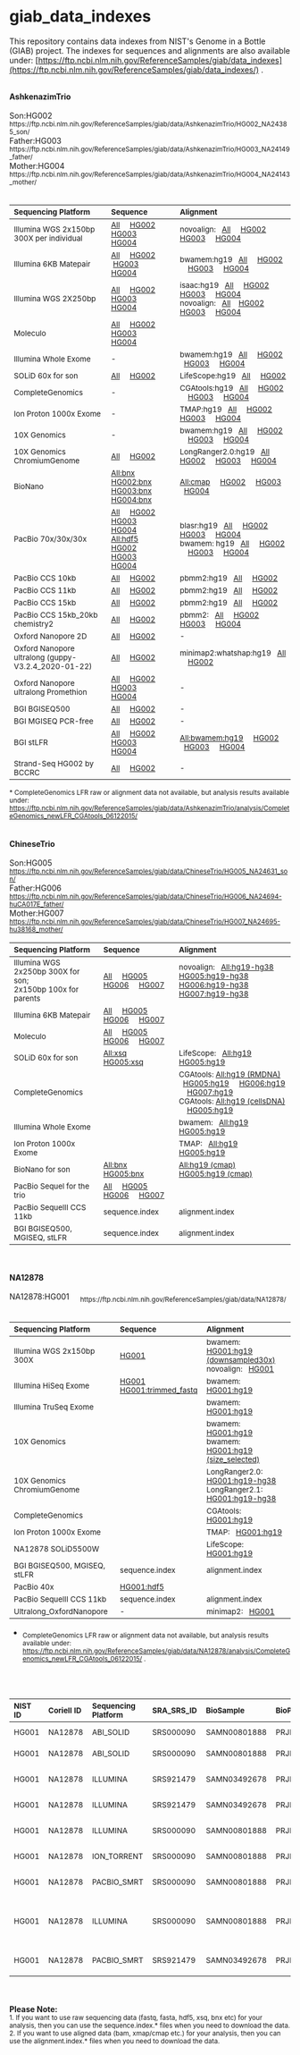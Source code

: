 # giab_data_indexes
This repository contains data indexes from NIST's Genome in a Bottle (GIAB) project. The indexes for sequences and alignments are also available under: [https://ftp.ncbi.nlm.nih.gov/ReferenceSamples/giab/data_indexes](https://ftp.ncbi.nlm.nih.gov/ReferenceSamples/giab/data_indexes/) .

<br />
<strong>AshkenazimTrio</strong><br />
<br />
Son:HG002 &nbsp; &nbsp; <sub>https://ftp.ncbi.nlm.nih.gov/ReferenceSamples/giab/data/AshkenazimTrio/HG002_NA24385_son/ </sub><br>
Father:HG003&nbsp; &nbsp; <sub> https://ftp.ncbi.nlm.nih.gov/ReferenceSamples/giab/data/AshkenazimTrio/HG003_NA24149_father/  </sub><br>
Mother:HG004 &nbsp; &nbsp; <sub> https://ftp.ncbi.nlm.nih.gov/ReferenceSamples/giab/data/AshkenazimTrio/HG004_NA24143_mother/  </sub>
<br />
<br />

| <sub>**Sequencing Platform**</sub> | <sub>**Sequence**</sub> | <sub>**Alignment**</sub> |
| :-------- | :------ | :------ |
| <sub>Illumina WGS 2x150bp 300X per individual </sub> | <sub>[All](https://github.com/genome-in-a-bottle/giab_data_indexes/blob/master/AshkenazimTrio/sequence.index.AJtrio_Illumina300X_wgs_07292015) &nbsp; &nbsp; [HG002](https://github.com/genome-in-a-bottle/giab_data_indexes/blob/master/AshkenazimTrio/sequence.index.AJtrio_Illumina300X_wgs_07292015.HG002) &nbsp; &nbsp; [HG003](https://github.com/genome-in-a-bottle/giab_data_indexes/blob/master/AshkenazimTrio/sequence.index.AJtrio_Illumina300X_wgs_07292015.HG003) &nbsp; &nbsp; [HG004](https://github.com/genome-in-a-bottle/giab_data_indexes/blob/master/AshkenazimTrio/sequence.index.AJtrio_Illumina300X_wgs_07292015.HG004) </sub>   | <sub> novoalign:  &nbsp; [All](https://github.com/genome-in-a-bottle/giab_data_indexes/blob/master/AshkenazimTrio/alignment.index.AJtrio_Illumina300X_wgs_novoalign_GRCh37_GRCh38_NHGRI_07282015) &nbsp; &nbsp; [HG002](https://github.com/genome-in-a-bottle/giab_data_indexes/blob/master/AshkenazimTrio/alignment.index.AJtrio_Illumina300X_wgs_novoalign_GRCh37_GRCh38_NHGRI_07282015.HG002) &nbsp; &nbsp; [HG003](https://github.com/genome-in-a-bottle/giab_data_indexes/blob/master/AshkenazimTrio/alignment.index.AJtrio_Illumina300X_wgs_novoalign_GRCh37_GRCh38_NHGRI_07282015.HG003) &nbsp; &nbsp; [HG004](https://github.com/genome-in-a-bottle/giab_data_indexes/blob/master/AshkenazimTrio/alignment.index.AJtrio_Illumina300X_wgs_novoalign_GRCh37_GRCh38_NHGRI_07282015.HG004)</sub> |
| <sub>Illumina 6KB Matepair </sub> | <sub>[All](https://github.com/genome-in-a-bottle/giab_data_indexes/blob/master/AshkenazimTrio/sequence.index.AJtrio_Illumina_6kb_matepair_wgs_08032015)  &nbsp; &nbsp; [HG002](https://github.com/genome-in-a-bottle/giab_data_indexes/blob/master/AshkenazimTrio/sequence.index.AJtrio_Illumina_6kb_matepair_wgs_08032015.HG002)  &nbsp; &nbsp;[HG003](https://github.com/genome-in-a-bottle/giab_data_indexes/blob/master/AshkenazimTrio/sequence.index.AJtrio_Illumina_6kb_matepair_wgs_08032015.HG003)  &nbsp; &nbsp; [HG004](https://github.com/genome-in-a-bottle/giab_data_indexes/blob/master/AshkenazimTrio/sequence.index.AJtrio_Illumina_6kb_matepair_wgs_08032015.HG004)  </sub>   | <sub> bwamem:hg19  &nbsp; [All](https://github.com/genome-in-a-bottle/giab_data_indexes/blob/master/AshkenazimTrio/alignment.index.AJtrio_Illumina_6kb_matepair_wgs_bwamem_GRCh37_07302015) &nbsp; &nbsp; [HG002](https://github.com/genome-in-a-bottle/giab_data_indexes/blob/master/AshkenazimTrio/alignment.index.AJtrio_Illumina_6kb_matepair_wgs_bwamem_GRCh37_07302015.HG002) &nbsp; &nbsp; [HG003](https://github.com/genome-in-a-bottle/giab_data_indexes/blob/master/AshkenazimTrio/alignment.index.AJtrio_Illumina_6kb_matepair_wgs_bwamem_GRCh37_07302015.HG003) &nbsp; &nbsp; [HG004](https://github.com/genome-in-a-bottle/giab_data_indexes/blob/master/AshkenazimTrio/alignment.index.AJtrio_Illumina_6kb_matepair_wgs_bwamem_GRCh37_07302015.HG004) </sub> |
| <sub>Illumina WGS 2X250bp </sub> | <sub>[All](https://github.com/genome-in-a-bottle/giab_data_indexes/blob/master/AshkenazimTrio/sequence.index.AJtrio_Illumina_2x250bps_06012016) &nbsp; &nbsp; [HG002](https://github.com/genome-in-a-bottle/giab_data_indexes/blob/master/AshkenazimTrio/sequence.index.AJtrio_Illumina_2x250bps_06012016.HG002)  &nbsp; &nbsp; [HG003](https://github.com/genome-in-a-bottle/giab_data_indexes/blob/master/AshkenazimTrio/sequence.index.AJtrio_Illumina_2x250bps_06012016.HG003)  &nbsp; &nbsp; [HG004](https://github.com/genome-in-a-bottle/giab_data_indexes/blob/master/AshkenazimTrio/sequence.index.AJtrio_Illumina_2x250bps_06012016.HG004)  </sub>   | <sub> isaac:hg19 &nbsp; [All](https://github.com/genome-in-a-bottle/giab_data_indexes/blob/master/AshkenazimTrio/alignment.index.AJtrio_Illumina_2x250bps_isaac-align_hg19_06012016) &nbsp; &nbsp;  [HG002](https://github.com/genome-in-a-bottle/giab_data_indexes/blob/master/AshkenazimTrio/alignment.index.AJtrio_Illumina_2x250bps_isaac-align_hg19_06012016.HG002) &nbsp; &nbsp;  [HG003](https://github.com/genome-in-a-bottle/giab_data_indexes/blob/master/AshkenazimTrio/alignment.index.AJtrio_Illumina_2x250bps_isaac-align_hg19_06012016.HG003) &nbsp; &nbsp; [HG004](https://github.com/genome-in-a-bottle/giab_data_indexes/blob/master/AshkenazimTrio/alignment.index.AJtrio_Illumina_2x250bps_isaac-align_hg19_06012016.HG004)   <br> novoalign: &nbsp;   [All](https://github.com/genome-in-a-bottle/giab_data_indexes/blob/master/AshkenazimTrio/alignment.index.AJtrio_Illumina_2x250bps_novoalign_GRCh37_GRCh38_NHGRI_06062016)&nbsp; &nbsp;  [HG002](https://github.com/genome-in-a-bottle/giab_data_indexes/blob/master/AshkenazimTrio/alignment.index.AJtrio_Illumina_2x250bps_novoalign_GRCh37_GRCh38_NHGRI_06062016.HG002) &nbsp; &nbsp;  [HG003](https://github.com/genome-in-a-bottle/giab_data_indexes/blob/master/AshkenazimTrio/alignment.index.AJtrio_Illumina_2x250bps_novoalign_GRCh37_GRCh38_NHGRI_06062016.HG003) &nbsp; &nbsp; [HG004](https://github.com/genome-in-a-bottle/giab_data_indexes/blob/master/AshkenazimTrio/alignment.index.AJtrio_Illumina_2x250bps_novoalign_GRCh37_GRCh38_NHGRI_06062016.HG004) </sub> |
| <sub>Moleculo</sub> | <sub>[All](https://github.com/genome-in-a-bottle/giab_data_indexes/blob/master/AshkenazimTrio/sequence.index.AJtrio_NIST_Stanford_Moleculo_125bps_08042015) &nbsp; &nbsp; [HG002](https://github.com/genome-in-a-bottle/giab_data_indexes/blob/master/AshkenazimTrio/sequence.index.AJtrio_NIST_Stanford_Moleculo_125bps_08042015.HG002)  &nbsp; &nbsp; [HG003](https://github.com/genome-in-a-bottle/giab_data_indexes/blob/master/AshkenazimTrio/sequence.index.AJtrio_NIST_Stanford_Moleculo_125bps_08042015.HG003) &nbsp; &nbsp; [HG004](https://github.com/genome-in-a-bottle/giab_data_indexes/blob/master/AshkenazimTrio/sequence.index.AJtrio_NIST_Stanford_Moleculo_125bps_08042015.HG004) </sub>   | <sub> </sub> |
| <sub>Illumina Whole Exome</sub>  | <sub> - </sub> | <sub>bwamem:hg19  &nbsp; [All](https://github.com/genome-in-a-bottle/giab_data_indexes/blob/master/AshkenazimTrio/alignment.index.AJtrio_OsloUniversityHospital_IlluminaExome_bwamem_GRCh37_11252015) &nbsp;  &nbsp; [HG002](https://github.com/genome-in-a-bottle/giab_data_indexes/blob/master/AshkenazimTrio/alignment.index.AJtrio_OsloUniversityHospital_IlluminaExome_bwamem_GRCh37_11252015.HG002)&nbsp;  &nbsp; [HG003](https://github.com/genome-in-a-bottle/giab_data_indexes/blob/master/AshkenazimTrio/alignment.index.AJtrio_OsloUniversityHospital_IlluminaExome_bwamem_GRCh37_11252015.HG003) &nbsp; &nbsp; [HG004](https://github.com/genome-in-a-bottle/giab_data_indexes/blob/master/AshkenazimTrio/alignment.index.AJtrio_OsloUniversityHospital_IlluminaExome_bwamem_GRCh37_11252015.HG004)</sub> |
| <sub>SOLiD 60x for son</sub> | <sub>[All](https://github.com/genome-in-a-bottle/giab_data_indexes/blob/master/AshkenazimTrio/sequence.index.AJtrio_HG002_NIST_SOLiD5500W_xsq_09042015)  &nbsp; &nbsp; [HG002](https://github.com/genome-in-a-bottle/giab_data_indexes/blob/master/AshkenazimTrio/sequence.index.AJtrio_HG002_NIST_SOLiD5500W_xsq_09042015.HG002)  </sub>   | <sub>LifeScope:hg19  &nbsp; [All](https://github.com/genome-in-a-bottle/giab_data_indexes/blob/master/AshkenazimTrio/alignment.index.AJtrio_HG002_SOLiD5500W_NIST_LifeScope_GRCh37_12212015) &nbsp; &nbsp; [HG002](https://github.com/genome-in-a-bottle/giab_data_indexes/blob/master/AshkenazimTrio/alignment.index.AJtrio_HG002_SOLiD5500W_NIST_LifeScope_GRCh37_12212015.HG002) </sub> |
| <sub>CompleteGenomics</sub> | <sub> - </sub>   | <sub>CGAtools:hg19  &nbsp; [All](https://github.com/genome-in-a-bottle/giab_data_indexes/blob/master/AshkenazimTrio/alignment.index.AJtrio_CompleteGenomics_normal_RMDNA_EvidenceBams_GRCh37_09282015)  &nbsp;  &nbsp; [HG002](https://github.com/genome-in-a-bottle/giab_data_indexes/blob/master/AshkenazimTrio/alignment.index.AJtrio_CompleteGenomics_normal_RMDNA_EvidenceBams_GRCh37_09282015.HG002)   &nbsp;  &nbsp;  [HG003](https://github.com/genome-in-a-bottle/giab_data_indexes/blob/master/AshkenazimTrio/alignment.index.AJtrio_CompleteGenomics_normal_RMDNA_EvidenceBams_GRCh37_09282015.HG003)  &nbsp; &nbsp;  [HG004](https://github.com/genome-in-a-bottle/giab_data_indexes/blob/master/AshkenazimTrio/alignment.index.AJtrio_CompleteGenomics_normal_RMDNA_EvidenceBams_GRCh37_09282015.HG004)   </sub> |
| <sub>Ion Proton 1000x Exome</sub> | <sub> - </sub>  | <sub>TMAP:hg19  &nbsp; [All](https://github.com/genome-in-a-bottle/giab_data_indexes/blob/master/AshkenazimTrio/alignment.index.AJtrio_IonTorrent_exome_TMAP_GRCh37_07292015) &nbsp;  &nbsp; [HG002](https://github.com/genome-in-a-bottle/giab_data_indexes/blob/master/AshkenazimTrio/alignment.index.AJtrio_IonTorrent_exome_TMAP_GRCh37_07292015.HG002) &nbsp;  &nbsp; [HG003](https://github.com/genome-in-a-bottle/giab_data_indexes/blob/master/AshkenazimTrio/alignment.index.AJtrio_IonTorrent_exome_TMAP_GRCh37_07292015.HG003) &nbsp;  &nbsp; [HG004](https://github.com/genome-in-a-bottle/giab_data_indexes/blob/master/AshkenazimTrio/alignment.index.AJtrio_IonTorrent_exome_TMAP_GRCh37_07292015.HG004)  </sub> |
| <sub>10X Genomics</sub> | <sub> - </sub>  | <sub>bwamem:hg19  &nbsp; [All](https://github.com/genome-in-a-bottle/giab_data_indexes/blob/master/AshkenazimTrio/alignment.index.AJtrio_10XGenomics_bwamem_GRCh37_08142015) &nbsp;  &nbsp; [HG002](https://github.com/genome-in-a-bottle/giab_data_indexes/blob/master/AshkenazimTrio/alignment.index.AJtrio_10XGenomics_bwamem_GRCh37_08142015.HG002)  &nbsp; &nbsp; [HG003](https://github.com/genome-in-a-bottle/giab_data_indexes/blob/master/AshkenazimTrio/alignment.index.AJtrio_10XGenomics_bwamem_GRCh37_08142015.HG003) &nbsp;  &nbsp; [HG004](https://github.com/genome-in-a-bottle/giab_data_indexes/blob/master/AshkenazimTrio/alignment.index.AJtrio_10XGenomics_bwamem_GRCh37_08142015.HG004) </sub> |
| <sub>10X Genomics ChromiumGenome</sub> |  <sub>[All](https://github.com/genome-in-a-bottle/giab_data_indexes/blob/master/AshkenazimTrio/sequence.index.AJtrio_10Xgenomics_ChromiumGenome_06192016) &nbsp; &nbsp; [HG002](https://github.com/genome-in-a-bottle/giab_data_indexes/blob/master/AshkenazimTrio/sequence.index.AJtrio_10Xgenomics_ChromiumGenome_06192016.HG002) </sub>  |  <sub>LongRanger2.0:hg19  &nbsp; [All](https://github.com/genome-in-a-bottle/giab_data_indexes/blob/master/AshkenazimTrio/alignment.index.AJtrio_10Xgenomics_ChromiumGenome_GRCh37_GRCh38_06202016) &nbsp; &nbsp;  [HG002](https://github.com/genome-in-a-bottle/giab_data_indexes/blob/master/AshkenazimTrio/alignment.index.AJtrio_10Xgenomics_ChromiumGenome_GRCh37_GRCh38_06202016.HG002) &nbsp; &nbsp; [HG003](https://github.com/genome-in-a-bottle/giab_data_indexes/blob/master/AshkenazimTrio/alignment.index.AJtrio_10Xgenomics_ChromiumGenome_GRCh37_GRCh38_06202016.HG003) &nbsp; &nbsp; [HG004](https://github.com/genome-in-a-bottle/giab_data_indexes/blob/master/AshkenazimTrio/alignment.index.AJtrio_10Xgenomics_ChromiumGenome_GRCh37_GRCh38_06202016.HG004) </sub> |
| <sub>BioNano</sub> | <sub>[All:bnx](https://github.com/genome-in-a-bottle/giab_data_indexes/blob/master/AshkenazimTrio/sequence.index.AJtrio_BioNano_bnx_10012015) &nbsp; &nbsp;  [HG002:bnx](https://github.com/genome-in-a-bottle/giab_data_indexes/blob/master/AshkenazimTrio/sequence.index.AJtrio_BioNano_bnx_10012015.HG002) &nbsp; &nbsp; [HG003:bnx](https://github.com/genome-in-a-bottle/giab_data_indexes/blob/master/AshkenazimTrio/sequence.index.AJtrio_BioNano_bnx_10012015.HG003) &nbsp; &nbsp; [HG004:bnx](https://github.com/genome-in-a-bottle/giab_data_indexes/blob/master/AshkenazimTrio/sequence.index.AJtrio_BioNano_bnx_10012015.HG004) </sub> | <sub> [All:cmap](https://github.com/genome-in-a-bottle/giab_data_indexes/blob/master/AshkenazimTrio/alignment.index.AJtrio_BioNano_xmap_cmap_GRC37_10012015) &nbsp; &nbsp; [HG002](https://github.com/genome-in-a-bottle/giab_data_indexes/blob/master/AshkenazimTrio/alignment.index.AJtrio_BioNano_xmap_cmap_GRC37_10012015.HG002) &nbsp; &nbsp; [HG003](https://github.com/genome-in-a-bottle/giab_data_indexes/blob/master/AshkenazimTrio/alignment.index.AJtrio_BioNano_xmap_cmap_GRC37_10012015.HG003)  &nbsp; &nbsp; [HG004](https://github.com/genome-in-a-bottle/giab_data_indexes/blob/master/AshkenazimTrio/alignment.index.AJtrio_BioNano_xmap_cmap_GRC37_10012015.HG004) </sub> |
| <sub>PacBio 70x/30x/30x</sub> | <sub>[All](https://github.com/genome-in-a-bottle/giab_data_indexes/blob/master/AshkenazimTrio/sequence.index.AJtrio_PacBio_MtSinai_NIST_subreads_fasta_10082018) &nbsp; &nbsp; [HG002](https://github.com/genome-in-a-bottle/giab_data_indexes/blob/master/AshkenazimTrio/sequence.index.AJtrio_PacBio_MtSinai_NIST_subreads_fasta_10082018.HG002) &nbsp; &nbsp; [HG003](https://github.com/genome-in-a-bottle/giab_data_indexes/blob/master/AshkenazimTrio/sequence.index.AJtrio_PacBio_MtSinai_NIST_subreads_fasta_10082018.HG003) &nbsp; &nbsp; [HG004](https://github.com/genome-in-a-bottle/giab_data_indexes/blob/master/AshkenazimTrio/sequence.index.AJtrio_PacBio_MtSinai_NIST_subreads_fasta_10082018.HG004) <br >[All:hdf5](https://github.com/genome-in-a-bottle/giab_data_indexes/blob/master/AshkenazimTrio/sequence.index.AJtrio_PacBio_MtSinai_NIST_hdf5_08072015) &nbsp; &nbsp; [HG002](https://github.com/genome-in-a-bottle/giab_data_indexes/blob/master/AshkenazimTrio/sequence.index.AJtrio_PacBio_MtSinai_NIST_hdf5_08072015.HG002)  &nbsp; &nbsp; [HG003](https://github.com/genome-in-a-bottle/giab_data_indexes/blob/master/AshkenazimTrio/sequence.index.AJtrio_PacBio_MtSinai_NIST_hdf5_08072015.HG003)  &nbsp; &nbsp; [HG004](https://github.com/genome-in-a-bottle/giab_data_indexes/blob/master/AshkenazimTrio/sequence.index.AJtrio_PacBio_MtSinai_NIST_hdf5_08072015.HG004) </sub>   | <sub>      blasr:hg19 &nbsp;  [All](https://github.com/genome-in-a-bottle/giab_data_indexes/blob/master/AshkenazimTrio/alignment.index.AJtrio_PacBio_MSSM_blasr_GRCh37_11192015)  &nbsp; &nbsp;  [HG002](https://github.com/genome-in-a-bottle/giab_data_indexes/blob/master/AshkenazimTrio/alignment.index.AJtrio_PacBio_MSSM_blasr_GRCh37_11192015.HG002) &nbsp; &nbsp;  [HG003](https://github.com/genome-in-a-bottle/giab_data_indexes/blob/master/AshkenazimTrio/alignment.index.AJtrio_PacBio_MSSM_blasr_GRCh37_11192015.HG003) &nbsp; &nbsp;  [HG004](https://github.com/genome-in-a-bottle/giab_data_indexes/blob/master/AshkenazimTrio/alignment.index.AJtrio_PacBio_MSSM_blasr_GRCh37_11192015.HG004) <br >  bwamem: hg19 &nbsp; [All](https://github.com/genome-in-a-bottle/giab_data_indexes/blob/master/AshkenazimTrio/alignment.index.AJtrio_PacBio_CSHL_bwamem_GRCh37_11192015) &nbsp; &nbsp;  [HG002](https://github.com/genome-in-a-bottle/giab_data_indexes/blob/master/AshkenazimTrio/alignment.index.AJtrio_PacBio_CSHL_bwamem_GRCh37_11192015.HG002) &nbsp; &nbsp;  [HG003](https://github.com/genome-in-a-bottle/giab_data_indexes/blob/master/AshkenazimTrio/alignment.index.AJtrio_PacBio_CSHL_bwamem_GRCh37_11192015.HG003) &nbsp; &nbsp;  [HG004](https://github.com/genome-in-a-bottle/giab_data_indexes/blob/master/AshkenazimTrio/alignment.index.AJtrio_PacBio_CSHL_bwamem_GRCh37_11192015.HG004) </sub> |
| <sub>PacBio CCS 10kb</sub> | <sub>[All](https://github.com/genome-in-a-bottle/giab_data_indexes/blob/master/AshkenazimTrio/sequence.index.AJtrio_PacBio_CCS_10kb_09032018) &nbsp; &nbsp; [HG002](https://github.com/genome-in-a-bottle/giab_data_indexes/blob/master/AshkenazimTrio/sequence.index.AJtrio_PacBio_CCS_10kb_09032018.HG002)   </sub> | <sub>pbmm2:hg19 &nbsp; [All](https://github.com/genome-in-a-bottle/giab_data_indexes/blob/master/AshkenazimTrio/alignment.index.AJtrio_PacBio_CCS_10kb_pbmm2_GRCh37_03142019)  &nbsp; &nbsp; [HG002](https://github.com/genome-in-a-bottle/giab_data_indexes/blob/master/AshkenazimTrio/alignment.index.AJtrio_PacBio_CCS_10kb_pbmm2_GRCh37_03142019.HG002) </sub> |
| <sub>PacBio CCS 11kb</sub> | <sub> [All](https://github.com/genome-in-a-bottle/giab_data_indexes/blob/master/AshkenazimTrio/sequence.index.AJtrio_PacBio_SequelII_CCS_11kb_03142019) &nbsp; &nbsp; [HG002](https://github.com/genome-in-a-bottle/giab_data_indexes/blob/master/AshkenazimTrio/sequence.index.AJtrio_PacBio_SequelII_CCS_11kb_03142019.HG002) </sub> | <sub>  pbmm2:hg19  &nbsp; [All](https://github.com/genome-in-a-bottle/giab_data_indexes/blob/master/AshkenazimTrio/alignment.index.AJtrio_PacBio_CCS_11kb_pbmm2_GRCh37_GRCh38_03142019)  &nbsp; &nbsp; [HG002](https://github.com/genome-in-a-bottle/giab_data_indexes/blob/master/AshkenazimTrio/alignment.index.AJtrio_PacBio_CCS_11kb_pbmm2_GRCh37_GRCh38_03142019.HG002)</sub> |
| <sub>PacBio CCS 15kb</sub> | <sub>[All](https://github.com/genome-in-a-bottle/giab_data_indexes/blob/master/AshkenazimTrio/sequence.index.AJtrio_PacBio_CCS_15kb_10022018) &nbsp; &nbsp; [HG002](https://github.com/genome-in-a-bottle/giab_data_indexes/blob/master/AshkenazimTrio/sequence.index.AJtrio_PacBio_CCS_15kb_10022018.HG002) </sub> | <sub>pbmm2:hg19  &nbsp; [All](https://github.com/genome-in-a-bottle/giab_data_indexes/blob/master/AshkenazimTrio/alignment.index.AJtrio_PacBio_CCS_15kb_pbmm2_GRCh37_GRCh38_03142019) &nbsp; &nbsp; [HG002](https://github.com/genome-in-a-bottle/giab_data_indexes/blob/master/AshkenazimTrio/alignment.index.AJtrio_PacBio_CCS_15kb_pbmm2_GRCh37_GRCh38_03142019.HG002)  </sub> |
| <sub>PacBio CCS 15kb_20kb chemistry2</sub> | <sub> [All](https://github.com/genome-in-a-bottle/giab_data_indexes/blob/master/AshkenazimTrio/sequence.index.AJtrio_PacBio_CCS_15kb_20kb_chemistry2_02112020) &nbsp; &nbsp; [HG002](https://github.com/genome-in-a-bottle/giab_data_indexes/blob/master/AshkenazimTrio/sequence.index.AJtrio_PacBio_CCS_15kb_20kb_chemistry2_02112020.HG002) </sub> | <sub> pbmm2: &nbsp; [All](https://github.com/genome-in-a-bottle/giab_data_indexes/blob/master/AshkenazimTrio/alignment.index.AJtrio_PacBio_CCS_15kb_20kb_chemistry2_pbmm2_GRCh37_GRCh38_12162019) &nbsp; &nbsp; [HG002](https://github.com/genome-in-a-bottle/giab_data_indexes/blob/master/AshkenazimTrio/alignment.index.AJtrio_PacBio_CCS_15kb_20kb_chemistry2_pbmm2_GRCh37_GRCh38_12162019.HG002) &nbsp; &nbsp; [HG003](https://github.com/genome-in-a-bottle/giab_data_indexes/blob/master/AshkenazimTrio/alignment.index.AJtrio_PacBio_CCS_15kb_20kb_chemistry2_pbmm2_GRCh37_GRCh38_01292020.HG003) &nbsp; &nbsp; [HG004](https://github.com/genome-in-a-bottle/giab_data_indexes/blob/master/AshkenazimTrio/alignment.index.AJtrio_PacBio_CCS_15kb_20kb_chemistry2_pbmm2_GRCh37_GRCh38_01292020.HG004) </sub> |
| <sub>Oxford Nanopore 2D</sub> | <sub>[All](https://github.com/genome-in-a-bottle/giab_data_indexes/blob/master/AshkenazimTrio/sequence.index.AJtrio_HG002_Cornell_Oxford_Nanopore_fasta_fastq_10132015) &nbsp; &nbsp; [HG002](https://github.com/genome-in-a-bottle/giab_data_indexes/blob/master/AshkenazimTrio/sequence.index.AJtrio_HG002_Cornell_Oxford_Nanopore_fasta_fastq_10132015.HG002) </sub>   | <sub> - </sub> |
| <sub>Oxford Nanopore ultralong (guppy-V3.2.4_2020-01-22)  </sub> | <sub>[All](https://github.com/genome-in-a-bottle/giab_data_indexes/blob/master/AshkenazimTrio/sequence.index.AJtrio_UCSC_ONT_UL_guppy-V3.2.4_2020-01-22) &nbsp; &nbsp; [HG002](https://github.com/genome-in-a-bottle/giab_data_indexes/blob/master/AshkenazimTrio/sequence.index.AJtrio_UCSC_ONT_UL_guppy-V3.2.4_2020-01-22.HG002)   </sub> | <sub> minimap2:whatshap:hg19   &nbsp; [All](https://github.com/genome-in-a-bottle/giab_data_indexes/blob/master/AshkenazimTrio/alignment.index.AJtrio_UCSC_ONT_UL_guppy-V3.2.4_2020-01-22.HG002) &nbsp; &nbsp; [HG002](https://github.com/genome-in-a-bottle/giab_data_indexes/blob/master/AshkenazimTrio/alignment.index.AJtrio_UCSC_ONT_UL_guppy-V3.2.4_2020-01-22.HG002) </sub> |
| <sub>Oxford Nanopore ultralong Promethion</sub> | <sub> [All](https://github.com/genome-in-a-bottle/giab_data_indexes/blob/master/AshkenazimTrio/sequence.index.AJtrio_UCSC_ONT_UL_Promethion_03312019) &nbsp; &nbsp; [HG002](https://github.com/genome-in-a-bottle/giab_data_indexes/blob/master/AshkenazimTrio/sequence.index.AJtrio_UCSC_ONT_UL_Promethion_03312019.HG002) &nbsp; &nbsp; [HG003](https://github.com/genome-in-a-bottle/giab_data_indexes/blob/master/AshkenazimTrio/sequence.index.AJtrio_UCSC_ONT_UL_Promethion_03312019.HG003) &nbsp; &nbsp; [HG004](https://github.com/genome-in-a-bottle/giab_data_indexes/blob/master/AshkenazimTrio/sequence.index.AJtrio_UCSC_ONT_UL_Promethion_03312019.HG004) </sub> | <sub> - </sub> |
| <sub>BGI BGISEQ500</sub> | <sub> [All](https://github.com/genome-in-a-bottle/giab_data_indexes/blob/master/AshkenazimTrio/sequence.index.AJtrio_BGISEQ500_01042019) &nbsp; &nbsp; [HG002](https://github.com/genome-in-a-bottle/giab_data_indexes/blob/master/AshkenazimTrio/sequence.index.AJtrio_BGISEQ500_01042019.HG002) </sub> | <sub> - </sub> |
| <sub>BGI MGISEQ PCR-free</sub> | <sub> [All](https://github.com/genome-in-a-bottle/giab_data_indexes/blob/master/AshkenazimTrio/sequence.index.AJtrio_BGI_MGISEQ_PCRfree_11052018)  &nbsp; &nbsp; [HG002](https://github.com/genome-in-a-bottle/giab_data_indexes/blob/master/AshkenazimTrio/sequence.index.AJtrio_BGI_MGISEQ_PCRfree_11052018.HG002)  </sub> | <sub> - </sub> |
| <sub>BGI stLFR</sub> | <sub> [All](https://github.com/genome-in-a-bottle/giab_data_indexes/blob/master/AshkenazimTrio/sequence.index.AJtrio_BGI_MGISEQ_stLFR_07112018)  &nbsp;  &nbsp; [HG002](https://github.com/genome-in-a-bottle/giab_data_indexes/blob/master/AshkenazimTrio/sequence.index.AJtrio_BGI_MGISEQ_stLFR_07112018.HG002) &nbsp;  &nbsp; [HG003](https://github.com/genome-in-a-bottle/giab_data_indexes/blob/master/AshkenazimTrio/sequence.index.AJtrio_BGI_MGISEQ_stLFR_07112018.HG003) &nbsp;  &nbsp; [HG004](https://github.com/genome-in-a-bottle/giab_data_indexes/blob/master/AshkenazimTrio/sequence.index.AJtrio_BGI_MGISEQ_stLFR_07112018.HG004)   </sub> | <sub> [All:bwamem:hg19](https://github.com/genome-in-a-bottle/giab_data_indexes/blob/master/AshkenazimTrio/alignment.index.AJtrio_BGI_stLFR_bwamem_GRCh37_07112018) &nbsp; &nbsp; [HG002](https://github.com/genome-in-a-bottle/giab_data_indexes/blob/master/AshkenazimTrio/alignment.index.AJtrio_BGI_stLFR_bwamem_GRCh37_07112018.HG002) &nbsp; &nbsp; [HG003](https://github.com/genome-in-a-bottle/giab_data_indexes/blob/master/AshkenazimTrio/alignment.index.AJtrio_BGI_stLFR_bwamem_GRCh37_07112018.HG003) &nbsp; &nbsp; [HG004](https://github.com/genome-in-a-bottle/giab_data_indexes/blob/master/AshkenazimTrio/alignment.index.AJtrio_BGI_stLFR_bwamem_GRCh37_07112018.HG004)</sub> |
| <sub>Strand-Seq HG002 by BCCRC</sub> | <sub> [All](https://github.com/genome-in-a-bottle/giab_data_indexes/blob/master/AshkenazimTrio/sequence.index.AJtrio_HG002_Strand-seq_BCCRC_04202020)  &nbsp; &nbsp; [HG002](https://github.com/genome-in-a-bottle/giab_data_indexes/blob/master/AshkenazimTrio/sequence.index.AJtrio_HG002_Strand-seq_BCCRC_04202020)  </sub> | <sub> - </sub> |

<sub> * CompleteGenomics LFR raw or alignment data not available, but analysis results available under: https://ftp.ncbi.nlm.nih.gov/ReferenceSamples/giab/data/AshkenazimTrio/analysis/CompleteGenomics_newLFR_CGAtools_06122015/ </sub>
<br />
<br />
<br />
<strong>ChineseTrio</strong><br /> 
<br />
Son:HG005    &nbsp; &nbsp; <sub> https://ftp.ncbi.nlm.nih.gov/ReferenceSamples/giab/data/ChineseTrio/HG005_NA24631_son/ </sub><br>
Father:HG006  &nbsp; &nbsp; <sub> https://ftp.ncbi.nlm.nih.gov/ReferenceSamples/giab/data/ChineseTrio/HG006_NA24694-huCA017E_father/ </sub><br>
Mother:HG007  &nbsp; &nbsp; <sub> https://ftp.ncbi.nlm.nih.gov/ReferenceSamples/giab/data/ChineseTrio/HG007_NA24695-hu38168_mother/  </sub>
<br />

| <sub>**Sequencing Platform**</sub> | <sub>**Sequence**</sub> | <sub>**Alignment**</sub> |
| :-------- | :------ | :------ |
| <sub>Illumina WGS 2x250bp 300X for son; <br /> 2x150bp 100x for parents</sub> | <sub> [All](https://github.com/genome-in-a-bottle/giab_data_indexes/blob/master/ChineseTrio/sequence.index.ChineseTrio_Illumina300X100X100X_wgs_09232015) &nbsp; &nbsp; [HG005](https://github.com/genome-in-a-bottle/giab_data_indexes/blob/master/ChineseTrio/sequence.index.ChineseTrio_Illumina300X100X100X_wgs_09232015.HG005) &nbsp; &nbsp; [HG006](https://github.com/genome-in-a-bottle/giab_data_indexes/blob/master/ChineseTrio/sequence.index.ChineseTrio_Illumina300X100X100X_wgs_09232015.HG006) &nbsp; &nbsp; [HG007](https://github.com/genome-in-a-bottle/giab_data_indexes/blob/master/ChineseTrio/sequence.index.ChineseTrio_Illumina300X100X100X_wgs_09232015.HG007) </sub>  |<sub> novoalign: &nbsp; [All:hg19-hg38](https://github.com/genome-in-a-bottle/giab_data_indexes/blob/master/ChineseTrio/alignment.index.ChineseTrio_Illumina300X100X_wgs_novoalign_GRCh37_GRCh38_NHGRI_04062016) &nbsp; &nbsp; [HG005:hg19-hg38](https://github.com/genome-in-a-bottle/giab_data_indexes/blob/master/ChineseTrio/alignment.index.ChineseTrio_Illumina300X100X_wgs_novoalign_GRCh37_GRCh38_NHGRI_04062016.HG005) &nbsp; &nbsp; [HG006:hg19-hg38](https://github.com/genome-in-a-bottle/giab_data_indexes/blob/master/ChineseTrio/alignment.index.ChineseTrio_Illumina300X100X_wgs_novoalign_GRCh37_GRCh38_NHGRI_04062016.HG006) &nbsp; &nbsp; [HG007:hg19-hg38](https://github.com/genome-in-a-bottle/giab_data_indexes/blob/master/ChineseTrio/alignment.index.ChineseTrio_Illumina300X100X_wgs_novoalign_GRCh37_GRCh38_NHGRI_04062016.HG007) </sub> | 
| <sub>Illumina 6KB Matepair </sub> | <sub>[All](https://github.com/genome-in-a-bottle/giab_data_indexes/blob/master/ChineseTrio/sequence.index.ChineseTrio_Illumina_6kb_matepair_wgs_09232015) &nbsp; &nbsp; [HG005](https://github.com/genome-in-a-bottle/giab_data_indexes/blob/master/ChineseTrio/sequence.index.ChineseTrio_Illumina_6kb_matepair_wgs_09232015.HG005) &nbsp; &nbsp; [HG006](https://github.com/genome-in-a-bottle/giab_data_indexes/blob/master/ChineseTrio/sequence.index.ChineseTrio_Illumina_6kb_matepair_wgs_09232015.HG006) &nbsp; &nbsp; [HG007](https://github.com/genome-in-a-bottle/giab_data_indexes/blob/master/ChineseTrio/sequence.index.ChineseTrio_Illumina_6kb_matepair_wgs_09232015.HG007)</sub> | <sub> </sub> |
| <sub>Moleculo</sub> | <sub>[All](https://github.com/genome-in-a-bottle/giab_data_indexes/blob/master/ChineseTrio/sequence.index.ChineseTrio_NIST_Stanford_Moleculo_125bps_09232015) &nbsp;  &nbsp; [HG005](https://github.com/genome-in-a-bottle/giab_data_indexes/blob/master/ChineseTrio/sequence.index.ChineseTrio_NIST_Stanford_Moleculo_125bps_09232015.HG005) &nbsp; &nbsp;  [HG006](https://github.com/genome-in-a-bottle/giab_data_indexes/blob/master/ChineseTrio/sequence.index.ChineseTrio_NIST_Stanford_Moleculo_125bps_09232015.HG006)  &nbsp; &nbsp; [HG007](https://github.com/genome-in-a-bottle/giab_data_indexes/blob/master/ChineseTrio/sequence.index.ChineseTrio_NIST_Stanford_Moleculo_125bps_09232015.HG007)</sub> | <sub> </sub> |
| <sub>SOLiD 60x for son</sub> | <sub>[All:xsq](https://github.com/genome-in-a-bottle/giab_data_indexes/blob/master/ChineseTrio/sequence.index.ChineseTrio_HG005_NIST_SOLiD5500W_xsq_09042015) &nbsp; &nbsp; [HG005:xsq](https://github.com/genome-in-a-bottle/giab_data_indexes/blob/master/ChineseTrio/sequence.index.ChineseTrio_HG005_NIST_SOLiD5500W_xsq_09042015.HG005) </sub>  | <sub>LifeScope: &nbsp; [All:hg19](https://github.com/genome-in-a-bottle/giab_data_indexes/blob/master/ChineseTrio/alignment.index.ChineseTrio_HG005_SOLiD5500W_NIST_LifeScope_GRCh37_12212015)  &nbsp;  &nbsp; [HG005:hg19](https://github.com/genome-in-a-bottle/giab_data_indexes/blob/master/ChineseTrio/alignment.index.ChineseTrio_HG005_SOLiD5500W_NIST_LifeScope_GRCh37_12212015.HG005)</sub> |
| <sub>CompleteGenomics </sub> | <sub> </sub> | <sub>CGAtools: [All:hg19 (RMDNA)](https://github.com/genome-in-a-bottle/giab_data_indexes/blob/master/ChineseTrio/alignment.index.ChineseTrio_CompleteGenomics_normal_RMDNA_EvidenceBams_GRCh37_09282015)  &nbsp; &nbsp;  [HG005:hg19](https://github.com/genome-in-a-bottle/giab_data_indexes/blob/master/ChineseTrio/alignment.index.ChineseTrio_CompleteGenomics_normal_RMDNA_EvidenceBams_GRCh37_09282015.HG005)  &nbsp; &nbsp; [HG006:hg19](https://github.com/genome-in-a-bottle/giab_data_indexes/blob/master/ChineseTrio/alignment.index.ChineseTrio_CompleteGenomics_normal_RMDNA_EvidenceBams_GRCh37_09282015.HG006) &nbsp; &nbsp; [HG007:hg19](https://github.com/genome-in-a-bottle/giab_data_indexes/blob/master/ChineseTrio/alignment.index.ChineseTrio_CompleteGenomics_normal_RMDNA_EvidenceBams_GRCh37_09282015.HG007)<br /> CGAtools: [All:hg19 (cellsDNA)](https://github.com/genome-in-a-bottle/giab_data_indexes/blob/master/ChineseTrio/alignment.index.ChineseTrio_HG005_CompleteGenomics_normal_cellsDNA_EvidenceBams_GRCh37_09282015) &nbsp; &nbsp; [HG005:hg19](https://github.com/genome-in-a-bottle/giab_data_indexes/blob/master/ChineseTrio/alignment.index.ChineseTrio_HG005_CompleteGenomics_normal_cellsDNA_EvidenceBams_GRCh37_09282015.HG005)</sub> | 
| <sub>Illumina Whole Exome</sub> | <sub> </sub> | <sub>bwamem:  &nbsp; [All:hg19](https://github.com/genome-in-a-bottle/giab_data_indexes/blob/master/ChineseTrio/alignment.index.Chinesetrio_HG005_OsloUniversityHospital_IlluminaExome_bwamem_GRCh37_11252015) &nbsp; &nbsp; [HG005:hg19](https://github.com/genome-in-a-bottle/giab_data_indexes/blob/master/ChineseTrio/alignment.index.Chinesetrio_HG005_OsloUniversityHospital_IlluminaExome_bwamem_GRCh37_11252015.HG005) </sub> |
| <sub>Ion Proton 1000x Exome </sub> | <sub> </sub> |  <sub>TMAP: &nbsp; [All:hg19](https://github.com/genome-in-a-bottle/giab_data_indexes/blob/master/ChineseTrio/alignment.index.ChineseTrio_HG005_IonTorrent_exome_TMAP_GRCh37_09232015)  &nbsp; &nbsp; [HG005:hg19](https://github.com/genome-in-a-bottle/giab_data_indexes/blob/master/ChineseTrio/alignment.index.ChineseTrio_HG005_IonTorrent_exome_TMAP_GRCh37_09232015.HG005)</sub> | 
| <sub>BioNano for son </sub> | <sub>[All:bnx](https://github.com/genome-in-a-bottle/giab_data_indexes/blob/master/ChineseTrio/sequence.index.ChineseTrio_HG005_BioNano_bnx_10012015) &nbsp; &nbsp; [HG005:bnx](https://github.com/genome-in-a-bottle/giab_data_indexes/blob/master/ChineseTrio/sequence.index.ChineseTrio_HG005_BioNano_bnx_10012015.HG005)  </sub> | <sub>  [All:hg19 (cmap)](https://github.com/genome-in-a-bottle/giab_data_indexes/blob/master/ChineseTrio/alignment.index.ChineseTrio_HG005_BioNano_xmap_cmap_GRC37_10012015) &nbsp; &nbsp; [HG005:hg19 (cmap)](https://github.com/genome-in-a-bottle/giab_data_indexes/blob/master/ChineseTrio/alignment.index.ChineseTrio_HG005_BioNano_xmap_cmap_GRC37_10012015.HG005)  </sub> |
| <sub>PacBio Sequel for the trio</sub> | <sub>[All](https://github.com/genome-in-a-bottle/giab_data_indexes/blob/master/ChineseTrio/sequence.index.ChineseTrio_NIST_MtSinai_PacBio_Sequel_fasta_09282018) &nbsp; &nbsp; [HG005](https://github.com/genome-in-a-bottle/giab_data_indexes/blob/master/ChineseTrio/sequence.index.ChineseTrio_NIST_MtSinai_PacBio_Sequel_fasta_09282018.HG005) &nbsp; &nbsp; [HG006](https://github.com/genome-in-a-bottle/giab_data_indexes/blob/master/ChineseTrio/sequence.index.ChineseTrio_NIST_MtSinai_PacBio_Sequel_fasta_09282018.HG006) &nbsp; &nbsp; [HG007](https://github.com/genome-in-a-bottle/giab_data_indexes/blob/master/ChineseTrio/sequence.index.ChineseTrio_NIST_MtSinai_PacBio_Sequel_fasta_09282018.HG007) </sub> | <sub> </sub> |
| <sub>PacBio SequelII CCS 11kb</sub> | <sub>sequence.index <br />  </sub> | <sub> alignment.index </sub> |
| <sub>BGI BGISEQ500, MGISEQ, stLFR</sub> | <sub>sequence.index <br />  </sub> | <sub> alignment.index </sub> |

<br />
<br />
<strong>NA12878</strong><br />
<br />
NA12878:HG001  &nbsp;  &nbsp; <sub> https://ftp.ncbi.nlm.nih.gov/ReferenceSamples/giab/data/NA12878/ </sub>
<br />
<br />

| <sub>**Sequencing Platform**</sub> | <sub>**Sequence**</sub> | <sub>**Alignment**</sub> |
| :-------- | :------ | :------ |
| <sub>Illumina WGS 2x150bp 300X </sub> | <sub>[HG001](https://github.com/genome-in-a-bottle/giab_data_indexes/blob/master/NA12878/sequence.index.NA12878_Illumina300X_wgs_09252015)</sub> | <sub>bwamem:  &nbsp; [HG001:hg19 (downsampled30x)](https://github.com/genome-in-a-bottle/giab_data_indexes/blob/master/NA12878/alignment.index.NA12878_HiSeq_downsampled30X_GRCh37_10262015)</sub><br /> <sub> novoalign:  &nbsp; [HG001](https://github.com/genome-in-a-bottle/giab_data_indexes/blob/master/NA12878/alignment.index.NA12878_Illumina300X_wgs_novoalign_GRCh37_GRCh38_NHGRI_03082016)</sub> |
| <sub>Illumina HiSeq Exome</sub> | <sub>[HG001](https://github.com/genome-in-a-bottle/giab_data_indexes/blob/master/NA12878/sequence.index.NA12878_Illumina_HiSeq_Exome_Garvan_fastq_09252015) <br /> [HG001:trimmed_fastq](https://github.com/genome-in-a-bottle/giab_data_indexes/blob/master/NA12878/sequence.index.NA12878_Illumina_HiSeq_Exome_Garvan_trimmed_fastq_09252015)  </sub>  | <sub>bwamem: &nbsp; [HG001:hg19](https://github.com/genome-in-a-bottle/giab_data_indexes/blob/master/NA12878/alignment.index.NA12878_HiSeq_Exome_Garvan_GRCh37_09252015)</sub> |
| <sub>Illumina TruSeq Exome</sub> | <sub> </sub> | <sub>bwamem:  &nbsp; [HG001:hg19](https://github.com/genome-in-a-bottle/giab_data_indexes/blob/master/NA12878/alignment.index.NA12878_TruSeq_Exome_Nebraska_GRCh37_09252015)</sub> |
| <sub>10X Genomics</sub> | <sub> </sub> | <sub>bwamem: &nbsp; [HG001:hg19](https://github.com/genome-in-a-bottle/giab_data_indexes/blob/master/NA12878/alignment.index.NA12878_10XGenomics_bwamem_GRCh37_08142015) <br /> bwamem: &nbsp; [HG001:hg19 (size_selected)](https://github.com/genome-in-a-bottle/giab_data_indexes/blob/master/NA12878/alignment.index.NA12878_10XGenomics_sizeselected_bwamem_GRCh37_03082016)</sub> | 
| <sub>10X Genomics ChromiumGenome</sub> | <sub> </sub> | <sub>LongRanger2.0:  &nbsp; [HG001:hg19-hg38](https://github.com/genome-in-a-bottle/giab_data_indexes/blob/master/NA12878/alignment.index.NA12878_10Xgenomics_ChromiumGenome_LongRanger2.0_GRCh37_GRCh38_06202016) <br /> LongRanger2.1: &nbsp; [HG001:hg19-hg38](https://github.com/genome-in-a-bottle/giab_data_indexes/blob/master/NA12878/alignment.index.NA12878_10Xgenomics_ChromiumGenome_LongRanger2.1_GRCh37_GRCh38_09302016)</sub> |
| <sub>CompleteGenomics</sub> | <sub> </sub> | <sub>CGAtools: &nbsp; [HG001:hg19](https://github.com/genome-in-a-bottle/giab_data_indexes/blob/master/NA12878/alignment.index.NA12878_CompleteGenomics_normal_RMDNA_EvidenceBams_GRCh37_09282015) </sub> |  
| <sub>Ion Proton 1000x Exome</sub> | <sub> </sub> | <sub>TMAP: &nbsp; [HG001:hg19](https://github.com/genome-in-a-bottle/giab_data_indexes/blob/master/NA12878/alignment.index.NA12878_IonTorrent_exome_TMAP_GRCh37_09252015)</sub> |
| <sub>NA12878 SOLiD5500W</sub>  | <sub> </sub> | <sub>LifeScope: &nbsp; [HG001:hg19](https://github.com/genome-in-a-bottle/giab_data_indexes/blob/master/NA12878/alignment.index.NA12878_SOLiD5500W_NIST_LifeScope_GRCh37_06012016)</sub> |
| <sub>BGI BGISEQ500, MGISEQ, stLFR</sub> | <sub>sequence.index <br />  </sub> | <sub> alignment.index </sub> |
| <sub>PacBio 40x</sub> | <sub>[HG001:hdf5](https://github.com/genome-in-a-bottle/giab_data_indexes/blob/master/NA12878/sequence.index.NA12878_PacBio_MtSinai_NIST_hdf5_08182015) </sub>  | <sub> </sub> |
| <sub>PacBio SequelII CCS 11kb</sub> | <sub>sequence.index <br />  </sub> | <sub> alignment.index </sub> |
| <sub>Ultralong_OxfordNanopore</sub> | <sub> - <br />  </sub> | <sub>minimap2: &nbsp; [HG001](https://github.com/genome-in-a-bottle/giab_data_indexes/blob/master/NA12878/alignment.index.NA12878_UL_OxfordNano_minimap2_GRCh37_GRCh38_03242020)</sub> |


* <sub>CompleteGenomics LFR raw or alignment data not available, but analysis results available under: https://ftp.ncbi.nlm.nih.gov/ReferenceSamples/giab/data/NA12878/analysis/CompleteGenomics_newLFR_CGAtools_06122015/ . </sub>


<br />
<br />

| <sub>**<b>NIST ID</b>**</sub> | <sub>**Coriell ID**</sub> | <sub>**Sequencing Platform**</sub> | <sub>**SRA_SRS_ID**</sub> | <sub>**BioSample**</sub> | <sub>**BioProject**</sub> |  <sub>**StudyID**</sub> | <sub>**Study Title**</sub> |  <sub>**Submitter**</sub> | <sub>**Total_bps**</sub> | <sub>**Coverage (X)**</sub> |  <sub>**SRA Runs**</sub> | <sub>**SRA Experiments**</sub> |  <sub>**Sequence files**</sub> |
| :-------- | :------ | :------ | :------ | :-------- | :------ | :------ | :-------- | :------ | :------ | :-------- | :------ | :------ | :------ |
| <sub>HG001</sub> | <sub>NA12878</sub> | <sub>ABI_SOLID</sub> | <sub>SRS000090</sub> | <sub>SAMN00801888</sub> | <sub>PRJNA162355</sub> | <sub>SRP012400</sub> | <sub>NIST NA12878 SOLiD5500</sub> | <sub>NCBI</sub> | <sub>18538403750</sub> | <sub>6.17</sub> | <sub>1</sub> | <sub>1</sub> | <sub>[1]( https://ftp.ncbi.nlm.nih.gov/ReferenceSamples/giab/data_indexes/NA12878/HG001/HG001_ABI_SOLID_PRJNA162355_SRP012400_NIST_NA12878_SOLiD5500.sequence.index)</sub> |
| <sub>HG001</sub> | <sub>NA12878</sub> | <sub>ABI_SOLID</sub> | <sub>SRS000090</sub> | <sub>SAMN00801888</sub> | <sub>PRJNA162355</sub> | <sub>SRP012400</sub> | <sub>HSPH_NA12878_SOLiD</sub> | <sub>NCBI</sub> | <sub>71285783600</sub> | <sub>23.76</sub> | <sub>1</sub> | <sub>1</sub> | <sub>[2] ( https://ftp.ncbi.nlm.nih.gov/ReferenceSamples/giab/data_indexes/NA12878/HG001/HG001_ABI_SOLID_PRJNA162355_SRP012400_NIST_XPrizeSOLiD_Lifescope.sequence.index)</sub> |
| <sub>HG001</sub> | <sub>NA12878</sub> | <sub>ILLUMINA</sub> | <sub>SRS921479</sub> | <sub>SAMN03492678</sub> | <sub>PRJNA200694</sub> | <sub>SRP047086</sub> | <sub>GIAB Illumina 10X Genomics-HG001: NA12878</sub> | <sub>NCBI</sub> | <sub>116537324058</sub> | <sub>38.84</sub> | <sub>1</sub> | <sub>1</sub> | <sub>1</sub> |
| <sub>HG001</sub> | <sub>NA12878</sub> | <sub>ILLUMINA</sub> | <sub>SRS921479</sub> | <sub>SAMN03492678</sub> | <sub>PRJNA200694</sub> | <sub>SRP047086</sub> | <sub>300X sequencing of HG001</sub> | <sub>NCBI</sub> | <sub>917353024704</sub> | <sub>305.78</sub> | <sub>88</sub> | <sub>88</sub> | <sub>1742</sub> |
| <sub>HG001</sub> | <sub>NA12878</sub> | <sub>ILLUMINA</sub> | <sub>SRS000090</sub> | <sub>SAMN00801888</sub> | <sub>PRJNA162355</sub> | <sub>SRP012400</sub> | <sub>Get-RM: NA12878- NIST GIAB Nextera Garvan Institute Exome</sub> | <sub>NCBI</sub> | <sub>16011462753</sub> | <sub>5.33</sub> | <sub>4</sub> | <sub>4</sub> |
| <sub>HG001</sub> | <sub>NA12878</sub> | <sub>ION_TORRENT</sub> | <sub>SRS000090</sub> | <sub>SAMN00801888</sub> | <sub>PRJNA162355</sub> | <sub>SRP012400</sub> | <sub>NIST NA12878 Ion Torrent Proton</sub> | <sub>NCBI</sub> | <sub>32858893768</sub> | <sub>10.95</sub> | <sub>1</sub> | <sub>1</sub> | <sub>1</sub> |
| <sub>HG001</sub> | <sub>NA12878</sub> | <sub>PACBIO_SMRT</sub> | <sub>SRS000090</sub> | <sub>SAMN00801888</sub> | <sub>PRJNA162355</sub> | <sub>SRP012400</sub> | <sub>Get-RM: NA12878- NIST GIAB Mt Sinai PacBio</sub> | <sub>NCBI</sub> | <sub>176931641323</sub> | <sub>58.97</sub> | <sub>1</sub> | <sub>1</sub> | <sub>       1</sub> |
| <sub>HG001</sub> | <sub>NA12878</sub> | <sub>ILLUMINA</sub> | <sub>SRS000090</sub> | <sub>SAMN00801888</sub> | <sub>PRJNA200694</sub> | <sub>SRP047086</sub> | <sub>NIST NA12878 reference DNA by UNMC</sub> | <sub>UNIVERSITY OF NEBRASKA MEDICAL CENTER</sub> | <sub>14272897306</sub> | <sub>4.75</sub> | <sub>2</sub> |  <sub>2</sub> |  <sub>2</sub> |
| <sub>HG001</sub> | <sub>NA12878</sub> | <sub>PACBIO_SMRT</sub> | <sub>SRS921479</sub> | <sub>SAMN03492678</sub> | <sub>PRJNA540705</sub> | <sub>SRP194450</sub> | <sub>WGS of HG001 with PacBio CCS from the Sequel II System</sub> | <sub>PACIFIC BIOSCIENCES</sub> | <sub>90486012494</sub> | <sub>30.16</sub> | <sub>6</sub> | <sub>6</sub> | <sub>6</sub> |

<br />
<br />
<strong>Please Note:</strong><br />
<sub>1. If you want to use raw sequencing data (fastq, fasta, hdf5, xsq, bnx etc) for your analysis, then you can use the sequence.index.* files when you need to download the data.</sub>
<br />
<sub>2. If you want to use aligned data (bam,  xmap/cmap etc.) for your analysis, then you can use the alignment.index.* files when you need to download the data.</sub>


